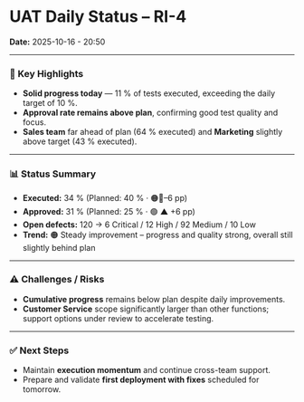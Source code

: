 # UAT Daily Status – RI-4  
**Date:** 2025-10-16  - 20:50

---

### 🔹 Key Highlights
- **Solid progress today** — 11 % of tests executed, exceeding the daily target of 10 %.  
- **Approval rate remains above plan**, confirming good test quality and focus.  
- **Sales team** far ahead of plan (64 % executed) and **Marketing** slightly above target (43 % executed).  

---

### 📊 Status Summary
- **Executed:** 34 % (Planned: 40 % · 🟠🔻–6 pp)  
- **Approved:** 31 % (Planned: 25 % · 🟢 ▲ +6 pp)  
- **Open defects:** 120 → 6 Critical / 12 High / 92 Medium / 10 Low  
- **Trend:** 🟠 Steady improvement – progress and quality strong, overall still slightly behind plan  

---

### ⚠️ Challenges / Risks
- **Cumulative progress** remains below plan despite daily improvements.  
- **Customer Service** scope significantly larger than other functions; support options under review to accelerate testing.  

---

### ✅ Next Steps
- Maintain **execution momentum** and continue cross-team support.  
- Prepare and validate **first deployment with fixes** scheduled for tomorrow.  




